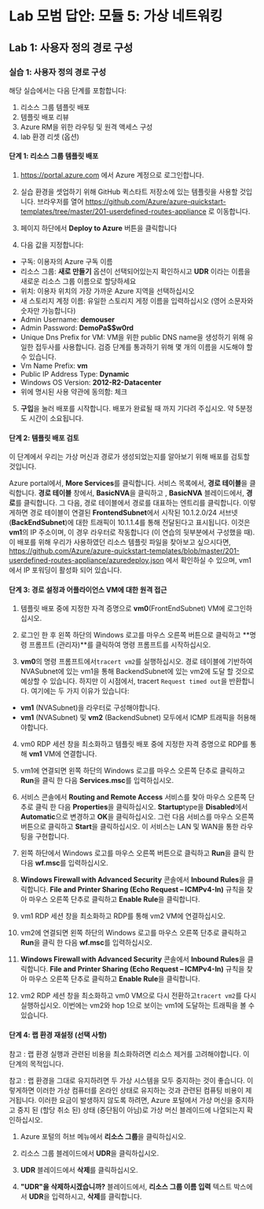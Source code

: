 # Lab 모범 답안:  모듈 5: 가상 네트워킹
## Lab 1: 사용자 정의 경로 구성
  
### 실습 1: 사용자 정의 경로 구성

해당 실습에서는 다음 단계를 포함합니다:

1. 리소스 그룹 템플릿 배포
2. 템플릿 배포 리뷰
3. Azure RM을 위한 라우팅 및 원격 액세스 구성
4. lab 환경 리셋 (옵션)

#### 단계 1: 리소스 그룹 템플릿 배포

1. https://portal.azure.com 에서 Azure 계정으로 로그인합니다.

2. 실습 환경을 셋업하기 위해 GitHub 퀵스타트 저장소에 있는 템플릿을 사용할 것입니다. 브라우저를 열어 https://github.com/Azure/azure-quickstart-templates/tree/master/201-userdefined-routes-appliance 로 이동합니다.

3. 페이지 하단에서 **Deploy to Azure** 버튼을 클릭합니다

4. 다음 값을 지정합니다:

- 구독: 이용자의 Azure 구독 이름
- 리소스 그룹: **새로 만들기** 옵션이 선택되어있는지 확인하시고 **UDR** 이라는 이름을 새로운 리소스 그룹 이름으로 할당하세요
- 위치: 이용자 위치의 가장 가까운 Azure 지역을 선택하십시오
- 새 스토리지 계정 이름: 유일한 스토리지 게정 이름을 입력하십시오 (영어 소문자와 숫자만 가능합니다)
- Admin Username: **demouser**
- Admin Password: **DemoPa$$w0rd**
- Unique Dns Prefix for VM: VM을 위한 public DNS name을 생성하기 위해 유일한 접두사를 사용합니다. 검증 단계를 통과하기 위해 몇 개의 이름을 시도해야 할 수 있습니다.
- Vm Name Prefix: **vm**
- Public IP Address Type: **Dynamic**
- Windows OS Version: **2012-R2-Datacenter**
- 위에 명시된 사용 약관에 동의함: 체크

5. **구입**을 눌러 배포를 시작합니다. 배포가 완료될 때 까지 기다려 주십시오. 약 5분정도 시간이 소요됩니다. 


#### 단계 2: 템플릿 배포 검토

이 단계에서 우리는 가상 머신과 경로가 생성되었는지를 알아보기 위해 배포를 검토할 것입니다.

Azure portal에서, **More Services**를 클릭합니다. 서비스 목록에서, **경로 테이블**을 클릭합니다. **경로 테이블** 창에서, **BasicNVA**을 클릭하고 , **BasicNVA** 블레이드에서, **경로**를 클릭합니다. 그 다음, 경로 테이블에서 경로를 대표하는 엔트리를 클릭합니다. 이렇게하면 경로 테이블이 연결된 **FrontendSubnet**에서 시작된 10.1.2.0/24 서브넷 (**BackEndSubnet**)에 대한 트래픽이 10.1.1.4를 통해 전달된다고 표시됩니다. 이것은 **vm1**의 IP 주소이며, 이 경우 라우터로 작동합니다 (이 연습의 뒷부분에서 구성했을 때).
이 배포를 위해 우리가 사용하였던 리소스 템플릿 파일을 찾아보고 싶으시다면, https://github.com/Azure/azure-quickstart-templates/blob/master/201-userdefined-routes-appliance/azuredeploy.json 에서 확인하실 수 있으며, vm1에서 IP 포워딩이 활성화 되어 있습니다.


#### 단계 3: 경로 설정과 어플라이언스 VM에 대한 원격 접근

1. 템플릿 배포 중에 지정한 자격 증명으로 **vm0**(FrontEndSubnet) VM에 로그인하십시오.

2. 로그인 한 후 왼쪽 하단의 Windows 로고를 마우스 오른쪽 버튼으로 클릭하고 **명령 프롬프트 (관리자)**를 클릭하여 명령 프롬프트를 시작하십시오.

3. **vm0**의 명령 프롬프트에서`tracert vm2`를 실행하십시오. 경로 테이블에 기반하여 NVASubnet에 있는 vm1을 통해 BackendSubnet에 있는 vm2에 도달 할 것으로 예상할 수 있습니다. 하지만 이 시점에서, tracert `Request timed out`을 반환합니다. 여기에는 두 가지 이유가 있습니다:
- **vm1** (NVASubnet)을 라우터로 구성해야합니다.
- **vm1** (NVASubnet) 및 **vm2** (BackendSubnet) 모두에서 ICMP 트래픽을 허용해야합니다.

4. vm0 RDP 세션 창을 최소화하고 템플릿 배포 중에 지정한 자격 증명으로 RDP를 통해 **vm1** VM에 연결합니다.

5. vm1에 연결되면 왼쪽 하단의 Windows 로고를 마우스 오른쪽 단추로 클릭하고 **Run**을 클릭 한 다음 **Services.msc**를 입력하십시오.

6. 서비스 콘솔에서 **Routing and Remote Access** 서비스를 찾아 마우스 오른쪽 단추로 클릭 한 다음 **Properties**을 클릭하십시오. **Startup**type을 **Disabled**에서 **Automatic**으로 변경하고 **OK**을 클릭하십시오. 그런 다음 서비스를 마우스 오른쪽 버튼으로 클릭하고 **Start**을 클릭하십시오. 이 서비스는 LAN 및 WAN을 통한 라우팅을 구현합니다.

7. 왼쪽 하단에서 Windows 로고를 마우스 오른쪽 버튼으로 클릭하고 **Run**을 클릭 한 다음 **wf.msc**를 입력하십시오.

8. **Windows Firewall with Advanced Security** 콘솔에서 **Inbound Rules**을 클릭합니다. **File and Printer Sharing (Echo Request – ICMPv4-In)** 규칙을 찾아 마우스 오른쪽 단추로 클릭하고 **Enable Rule**을 클릭합니다.

9. vm1 RDP 세션 창을 최소화하고 RDP를 통해 vm2 VM에 연결하십시오.

10. vm2에 연결되면 왼쪽 하단의 Windows 로고를 마우스 오른쪽 단추로 클릭하고 **Run**을 클릭 한 다음 **wf.msc**를 입력하십시오.

11. **Windows Firewall with Advanced Security** 콘솔에서 **Inbound Rules**을 클릭합니다. **File and Printer Sharing (Echo Request – ICMPv4-In)** 규칙을 찾아 마우스 오른쪽 단추로 클릭하고 **Enable Rule**을 클릭합니다.

12. vm2 RDP 세션 창을 최소화하고 vm0 VM으로 다시 전환하고`tracert vm2`를 다시 실행하십시오. 이번에는 vm2와 hop 1으로 보이는 vm1에 도달하는 트래픽을 볼 수 있습니다.


#### 단계 4: 랩 환경 재설정 (선택 사항)
참고 : 랩 환경 실행과 관련된 비용을 최소화하려면 리소스 제거를 고려해야합니다. 이 단계의 목적입니다.

참고 : 랩 환경을 그대로 유지하려면 두 가상 시스템을 모두 중지하는 것이 좋습니다. 이렇게하면 이러한 가상 컴퓨터를 온라인 상태로 유지하는 것과 관련된 컴퓨팅 비용이 제거됩니다. 이러한 요금이 발생하지 않도록 하려면, Azure 포털에서 가상 머신을 중지하고 중지 된 (할당 취소 된) 상태 (중단됨이 아님)로 가상 머신 블레이드에 나열되는지 확인하십시오.

1. Azure 포털의 허브 메뉴에서 **리소스 그룹**을 클릭하십시오.

2. 리소스 그룹 블레이드에서 **UDR**을 클릭하십시오.

3. **UDR** 블레이드에서 **삭제**를 클릭하십시오.

4. **"UDR"을 삭제하시겠습니까?** 블레이드에서, **리소스 그룹 이름 입력** 텍스트 박스에서 **UDR**을 입력하시고, **삭제**를 클릭합니다.
